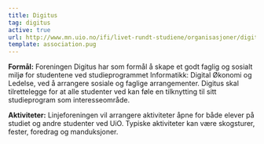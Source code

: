 ```yaml
---
title: Digitus
tag: digitus
active: true
url: http://www.mn.uio.no/ifi/livet-rundt-studiene/organisasjoner/digitus.html
template: association.pug
---
```


**Formål:** Foreningen Digitus har som formål å skape et godt faglig og sosialt miljø for studentene ved studieprogrammet Informatikk: Digital Økonomi og Ledelse, ved å arrangere sosiale og faglige arrangementer. Digitus skal tilrettelegge for at alle studenter ved kan føle en tilknytting til sitt studieprogram som interesseområde.

**Aktiviteter:** Linjeforeningen vil arrangere aktiviteter åpne for både elever på studiet og andre studenter ved UiO. Typiske aktiviteter kan være skogsturer, fester, foredrag og manduksjoner.